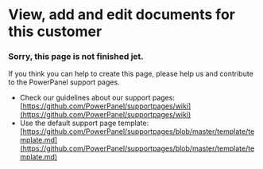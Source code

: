 ﻿# View, add and edit documents for this customer


### Sorry, this page is not finished jet. 

If you think you can help to create this page, please help us and contribute to the PowerPanel support pages.

- Check our guidelines about our support pages: [https://github.com/PowerPanel/supportpages/wiki](https://github.com/PowerPanel/supportpages/wiki)
- Use the default support page template: [https://github.com/PowerPanel/supportpages/blob/master/template/template.md](https://github.com/PowerPanel/supportpages/blob/master/template/template.md)

